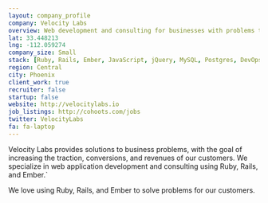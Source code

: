 ```yaml
---
layout: company_profile
company: Velocity Labs
overview: Web development and consulting for businesses with problems to solve, specializing in Ruby, Rails, and Ember applications.
lat: 33.448213
lng: -112.059274
company_size: Small
stack: [Ruby, Rails, Ember, JavaScript, jQuery, MySQL, Postgres, DevOps, AWS]
region: Central
city: Phoenix
client_work: true
recruiter: false
startup: false
website: http://velocitylabs.io
job_listings: http://cohoots.com/jobs
twitter: VelocityLabs
fa: fa-laptop
---
```


Velocity Labs provides solutions to business problems, with the goal of increasing the traction, conversions, and revenues of our customers. We specialize in web application development and consulting using Ruby, Rails, and Ember.`

We love using Ruby, Rails, and Ember to solve problems for our customers.